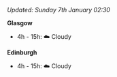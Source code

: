 *Updated: Sunday 7th January 02:30*

**Glasgow**

* 4h - 15h: :cloud: Cloudy

**Edinburgh**

* 4h - 15h: :cloud: Cloudy
